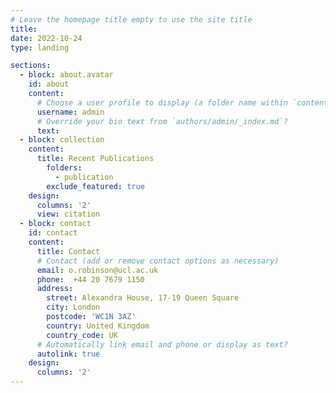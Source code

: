 ```yaml
---
# Leave the homepage title empty to use the site title
title:
date: 2022-10-24
type: landing

sections:
  - block: about.avatar
    id: about
    content:
      # Choose a user profile to display (a folder name within `content/authors/`)
      username: admin
      # Override your bio text from `authors/admin/_index.md`?
      text:
  - block: collection
    content:
      title: Recent Publications
        folders:
          - publication
        exclude_featured: true
    design:
      columns: '2'
      view: citation
  - block: contact
    id: contact
    content:
      title: Contact
      # Contact (add or remove contact options as necessary)
      email: o.robinson@ucl.ac.uk
      phone:  +44 20 7679 1150
      address:
        street: Alexandra House, 17-19 Queen Square
        city: London
        postcode: 'WC1N 3AZ'
        country: United Kingdom
        country_code: UK
      # Automatically link email and phone or display as text?
      autolink: true
    design:
      columns: '2'
---
```


